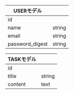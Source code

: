 
|  USERモデル  |    |
| ---- | ---- |
|  id  |    |
|  name  |  string  |
|  email  | string  |
|  password_digest  |  string  |


|  TASKモデル  |    |
| ---- | ---- |
|  id  |    |
|  title  |  string  |
|  content  | text |
